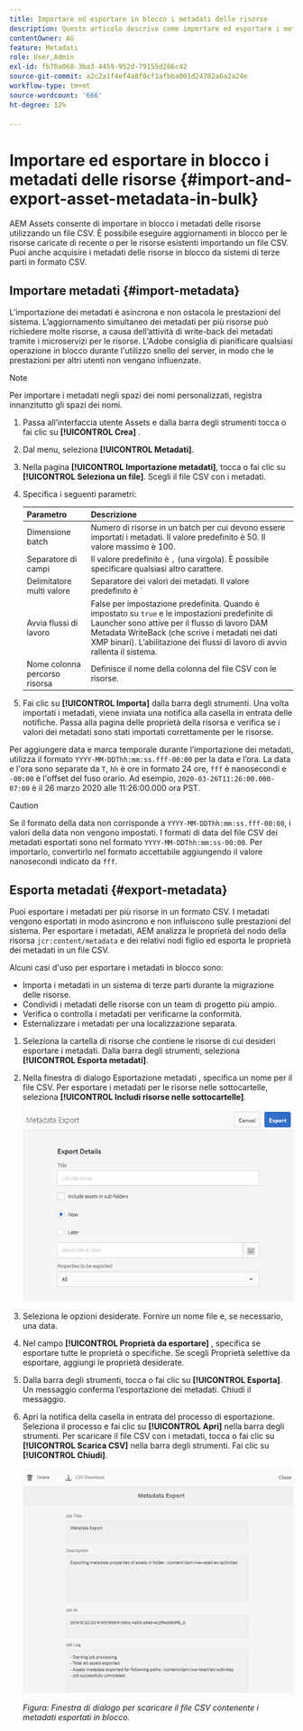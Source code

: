 ```yaml
---
title: Importare ed esportare in blocco i metadati delle risorse
description: Questo articolo descrive come importare ed esportare i metadati in blocco.
contentOwner: AG
feature: Metadati
role: User,Admin
exl-id: fb70a068-3ba3-4459-952d-79155d286c42
source-git-commit: a2c2a1f4ef4a8f0cf1afbba001d24782a6a2a24e
workflow-type: tm+mt
source-wordcount: '666'
ht-degree: 12%

---
```


# Importare ed esportare in blocco i metadati delle risorse {#import-and-export-asset-metadata-in-bulk}

AEM Assets consente di importare in blocco i metadati delle risorse utilizzando un file CSV. È possibile eseguire aggiornamenti in blocco per le risorse caricate di recente o per le risorse esistenti importando un file CSV. Puoi anche acquisire i metadati delle risorse in blocco da sistemi di terze parti in formato CSV.

## Importare metadati {#import-metadata}

L’importazione dei metadati è asincrona e non ostacola le prestazioni del sistema. L’aggiornamento simultaneo dei metadati per più risorse può richiedere molte risorse, a causa dell’attività di write-back dei metadati tramite i microservizi per le risorse. L&#39;Adobe consiglia di pianificare qualsiasi operazione in blocco durante l&#39;utilizzo snello del server, in modo che le prestazioni per altri utenti non vengano influenzate.

>[!NOTE]
>
>Per importare i metadati negli spazi dei nomi personalizzati, registra innanzitutto gli spazi dei nomi.

1. Passa all’interfaccia utente Assets e dalla barra degli strumenti tocca o fai clic su **[!UICONTROL Crea]** .
1. Dal menu, seleziona **[!UICONTROL Metadati]**.
1. Nella pagina **[!UICONTROL Importazione metadati]**, tocca o fai clic su **[!UICONTROL Seleziona un file]**. Scegli il file CSV con i metadati.
1. Specifica i seguenti parametri:

   | Parametro | Descrizione |
   | ---------------------- | ------- |
   | Dimensione batch | Numero di risorse in un batch per cui devono essere importati i metadati. Il valore predefinito è 50. Il valore massimo è 100. |
   | Separatore di campi | Il valore predefinito è `,` (una virgola). È possibile specificare qualsiasi altro carattere. |
   | Delimitatore multi valore | Separatore dei valori dei metadati. Il valore predefinito è `|`. |
   | Avvia flussi di lavoro | False per impostazione predefinita. Quando è impostato su `true` e le impostazioni predefinite di Launcher sono attive per il flusso di lavoro DAM Metadata WriteBack (che scrive i metadati nei dati XMP binari). L’abilitazione dei flussi di lavoro di avvio rallenta il sistema. |
   | Nome colonna percorso risorsa | Definisce il nome della colonna del file CSV con le risorse. |

1. Fai clic su **[!UICONTROL Importa]** dalla barra degli strumenti. Una volta importati i metadati, viene inviata una notifica alla casella in entrata delle notifiche. Passa alla pagina delle proprietà della risorsa e verifica se i valori dei metadati sono stati importati correttamente per le risorse.

Per aggiungere data e marca temporale durante l’importazione dei metadati, utilizza il formato `YYYY-MM-DDThh:mm:ss.fff-00:00` per la data e l’ora. La data e l&#39;ora sono separate da `T`, `hh` è ore in formato 24 ore, `fff` è nanosecondi e `-00:00` è l&#39;offset del fuso orario. Ad esempio, `2020-03-26T11:26:00.000-07:00` è il 26 marzo 2020 alle 11:26:00.000 ora PST.

>[!CAUTION]
>
>Se il formato della data non corrisponde a `YYYY-MM-DDThh:mm:ss.fff-00:00`, i valori della data non vengono impostati. I formati di data del file CSV dei metadati esportati sono nel formato `YYYY-MM-DDThh:mm:ss-00:00`. Per importarlo, convertirlo nel formato accettabile aggiungendo il valore nanosecondi indicato da `fff`.

## Esporta metadati {#export-metadata}

Puoi esportare i metadati per più risorse in un formato CSV. I metadati vengono esportati in modo asincrono e non influiscono sulle prestazioni del sistema. Per esportare i metadati, AEM analizza le proprietà del nodo della risorsa `jcr:content/metadata` e dei relativi nodi figlio ed esporta le proprietà dei metadati in un file CSV.

Alcuni casi d&#39;uso per esportare i metadati in blocco sono:

* Importa i metadati in un sistema di terze parti durante la migrazione delle risorse.
* Condividi i metadati delle risorse con un team di progetto più ampio.
* Verifica o controlla i metadati per verificarne la conformità.
* Esternalizzare i metadati per una localizzazione separata.

1. Seleziona la cartella di risorse che contiene le risorse di cui desideri esportare i metadati. Dalla barra degli strumenti, seleziona **[!UICONTROL Esporta metadati]**.
1. Nella finestra di dialogo Esportazione metadati , specifica un nome per il file CSV. Per esportare i metadati per le risorse nelle sottocartelle, seleziona **[!UICONTROL Includi risorse nelle sottocartelle]**.

   ![Interfaccia e opzioni per l’esportazione dei metadati di tutte le risorse in una ](assets/export_metadata_page.png "cartellaInterfaccia e opzioni per l’esportazione dei metadati di tutte le risorse in una cartella")

1. Seleziona le opzioni desiderate. Fornire un nome file e, se necessario, una data.

1. Nel campo **[!UICONTROL Proprietà da esportare]** , specifica se esportare tutte le proprietà o specifiche. Se scegli Proprietà selettive da esportare, aggiungi le proprietà desiderate.

1. Dalla barra degli strumenti, tocca o fai clic su **[!UICONTROL Esporta]**. Un messaggio conferma l’esportazione dei metadati. Chiudi il messaggio.
1. Apri la notifica della casella in entrata del processo di esportazione. Seleziona il processo e fai clic su **[!UICONTROL Apri]** nella barra degli strumenti. Per scaricare il file CSV con i metadati, tocca o fai clic su **[!UICONTROL Scarica CSV]** nella barra degli strumenti. Fai clic su **[!UICONTROL Chiudi]**.

   ![Finestra di dialogo per scaricare il file CSV contenente i metadati esportati in blocco](assets/csv_download.png)

   *Figura: Finestra di dialogo per scaricare il file CSV contenente i metadati esportati in blocco.*
